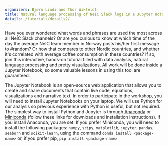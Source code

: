 ```yaml
---
organizers: Bjørn Lindi and Thor Wikfeldt
title: Natural language processing of NeIC Slack logs in a Jupyter notebook
details: /tutorials/details2/
---
```


Have you ever wondered what words and phrases are used the most across all NeIC Slack channels? Or are you curious to know at which time of the day the average NeIC team member in Norway posts his/her first message to #random? Or how that compares to other Nordic countries, and whether it's correlated with average coffee consumption in these countries?
If so, join this interactive, hands-on tutorial filled with data analysis, natural language processing and pretty visualizations. All work 
will be done inside a Jupyter Notebook, so some valuable lessons in using this tool are guaranteed. 

The Jupyter Notebook is an open-source web application that allows you to create and share documents that contain live code, equations, visualizations and narrative text. In order to participate in the workshop, you will need to install Jupyter Notebooks on your laptop. 
We will use Python for our analysis so previous experience with Python is useful, but not required.
The simplest way to install Python and Jupyter is through [Anaconda](https://www.anaconda.com/download/) or [Miniconda](https://conda.io/miniconda.html) (follow these links for downloads and installation instructions). If you install Anaconda, you are set. If you prefer Miniconda, you will need to install the following packages: `numpy`, `scipy`, `matplotlib`, `jupyter`, `pandas`, `seaborn` and `scikit-learn`, using the command `conda install <package-name>`
or, if you prefer pip, `pip install <package-name>`



